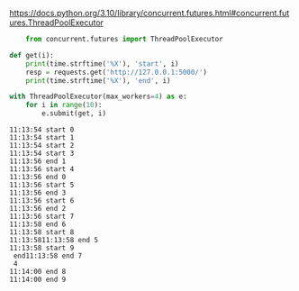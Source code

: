 https://docs.python.org/3.10/library/concurrent.futures.html#concurrent.futures.ThreadPoolExecutor



```python
    from concurrent.futures import ThreadPoolExecutor

def get(i):
    print(time.strftime('%X'), 'start', i)
    resp = requests.get('http://127.0.0.1:5000/')
    print(time.strftime('%X'), 'end', i)

with ThreadPoolExecutor(max_workers=4) as e:
    for i in range(10):
        e.submit(get, i)
```

```
11:13:54 start 0
11:13:54 start 1
11:13:54 start 2
11:13:54 start 3
11:13:56 end 1
11:13:56 start 4
11:13:56 end 0
11:13:56 start 5
11:13:56 end 3
11:13:56 start 6
11:13:56 end 2
11:13:56 start 7
11:13:58 end 6
11:13:58 start 8
11:13:5811:13:58 end 5
11:13:58 start 9
 end11:13:58 end 7
 4
11:14:00 end 8
11:14:00 end 9
```


